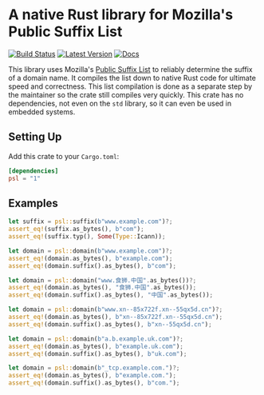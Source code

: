 # A native Rust library for Mozilla's Public Suffix List

[![Build Status](https://travis-ci.org/addr-rs/psl.svg?branch=main)](https://travis-ci.org/addr-rs/psl) [![Latest Version](https://img.shields.io/crates/v/psl.svg)](https://crates.io/crates/psl) [![Docs](https://docs.rs/psl/badge.svg)](https://docs.rs/psl)

This library uses Mozilla's [Public Suffix List](https://publicsuffix.org) to reliably determine the suffix of a domain name. It compiles the list down to native Rust code for ultimate speed and correctness. This list compilation is done as a separate step by the maintainer so the crate still compiles very quickly. This crate has no dependencies, not even on the `std` library, so it can even be used in embedded systems.

## Setting Up

Add this crate to your `Cargo.toml`:

```toml
[dependencies]
psl = "1"
```

## Examples

```rust
let suffix = psl::suffix(b"www.example.com")?;
assert_eq!(suffix.as_bytes(), b"com");
assert_eq!(suffix.typ(), Some(Type::Icann));

let domain = psl::domain(b"www.example.com")?;
assert_eq!(domain.as_bytes(), b"example.com");
assert_eq!(domain.suffix().as_bytes(), b"com");

let domain = psl::domain("www.食狮.中国".as_bytes())?;
assert_eq!(domain.as_bytes(), "食狮.中国".as_bytes());
assert_eq!(domain.suffix().as_bytes(), "中国".as_bytes());

let domain = psl::domain(b"www.xn--85x722f.xn--55qx5d.cn")?;
assert_eq!(domain.as_bytes(), b"xn--85x722f.xn--55qx5d.cn");
assert_eq!(domain.suffix().as_bytes(), b"xn--55qx5d.cn");

let domain = psl::domain(b"a.b.example.uk.com")?;
assert_eq!(domain.as_bytes(), b"example.uk.com");
assert_eq!(domain.suffix().as_bytes(), b"uk.com");

let domain = psl::domain(b"_tcp.example.com.")?;
assert_eq!(domain.as_bytes(), b"example.com.");
assert_eq!(domain.suffix().as_bytes(), b"com.");
```
